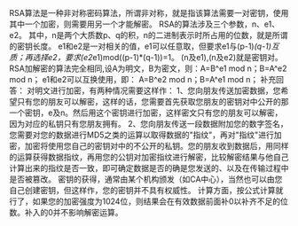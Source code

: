   RSA算法是一种非对称密码算法，所谓非对称，就是指该算法需要一对密钥，使用其中一个加密，则需要用另一个才能解密。 
  RSA的算法涉及三个参数，n、e1、e2。 
  其中，n是两个大质数p、q的积，n的二进制表示时所占用的位数，就是所谓的密钥长度。 
  e1和e2是一对相关的值，e1可以任意取，但要求e1与(p-1)*(q-1)互质；再选择e2，要求(e2*e1)mod((p-1)*(q-1))=1。 
  (n及e1),(n及e2)就是密钥对。 
  RSA加解密的算法完全相同,设A为明文，B为密文，则：A=B^e1 mod n；B=A^e2 mod n； 
  e1和e2可以互换使用，即： 
  A=B^e2 mod n；B=A^e1 mod n； 
  补充回答： 
  对明文进行加密，有两种情况需要这样作： 
  1、您向朋友传送加密数据，您希望只有您的朋友可以解密，这样的话，您需要首先获取您朋友的密钥对中公开的那一个密钥，e及n。然后用这个密钥进行加密，这样密文只有您的朋友可以解密，因为对应的私钥只有您朋友拥有。 
  2、您向朋友传送一段数据附加您的数字签名，您需要对您的数据进行MD5之类的运算以取得数据的"指纹"，再对"指纹"进行加密，加密将使用您自己的密钥对中的不公开的私钥。您的朋友收到数据后，用同样的运算获得数据指纹，再用您的公钥对加密指纹进行解密，比较解密结果与他自己计算出来的指纹是否一致，即可确定数据是否的确是您发送的、以及在传输过程中是否被篡改。 
  密钥的获得，通常由某个机构颁发（如CA中心），当然也可以由您自己创建密钥，但这样作，您的密钥并不具有权威性。 
  计算方面，按公式计算就行了，如果您的加密强度为1024位，则结果会在有效数据前面补0以补齐不足的位数。补入的0并不影响解密运算。
